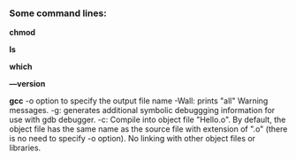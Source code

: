 ### Some command lines:
**chmod**

**ls**

**which**

**—version**

**gcc**
	-o option to specify the output file name
	-Wall: prints "all" Warning messages.
	-g: generates additional symbolic debuggging information for use with gdb debugger.
	-c: Compile into object file "Hello.o". By default, the object file has the same name as the source file with 
extension of ".o" (there is no need to specify -o option). No linking with other object files or libraries.